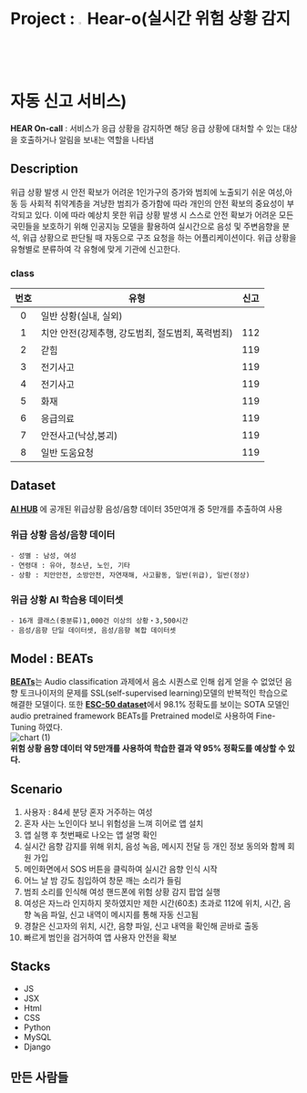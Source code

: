 # Project : <img src = "https://github.com/AIVLE-School-Third-Big-Project/Big_project_3_9/assets/124108607/9ccd7bd2-54e3-4789-b3be-c0f1f3a533a0" width="3%"></img>Hear-o(실시간 위험 상황 감지 자동 신고 서비스)
**HEAR On-call** : 서비스가 응급 상황을 감지하면 해당 응급 상황에 대처할 수 있는 대상을 호출하거나 알림을 보내는 역할을 나타냄

## Description

위급 상황 발생 시 안전 확보가 어려운 1인가구의 증가와 범죄에 노출되기 쉬운 여성,아동 등 사회적 취약계층을 겨냥한 범죄가 증가함에 따라 개인의 안전 확보의 중요성이 부각되고 있다.
이에 따라 예상치 못한 위급 상황 발생 시 스스로 안전 확보가 어려운 모든 국민들을 보호하기 위해 인공지능 모델을 활용하여 실시간으로 음성 및 주변음향을 분석, 위급 상황으로 판단될 때 자동으로 구조 요청을 하는 어플리케이션이다.
위급 상황을 유형별로 분류하여 각 유형에 맞게 기관에 신고한다.

### class

|**번호**|**유형**|**신고**|
|:------:|---|---|
|0|일반 상황(실내, 실외)||
|1|치안 안전(강제추행, 강도범죄, 절도범죄, 폭력범죄)|112|
|2|갇힘|119|
|3|전기사고|119|
|4|전기사고|119|
|5|화재|119|
|6|응급의료|119|
|7|안전사고(낙상,붕괴)|119|
|8|일반 도움요청|119|

## Dataset

[**AI HUB**](https://aihub.or.kr/aihubdata/data/view.do?currMenu=115&topMenu=100&dataSetSn=170) 에 공개된 위급상황 음성/음향 데이터 35만여개 중 5만개를 추출하여 사용

### 위급 상황 음성/음향 데이터
    - 성별 : 남성, 여성
    - 연령대 : 유아, 청소년, 노인, 기타
    - 상황 : 치안안전, 소방안전, 자연재해, 사고활동, 일반(위급), 일반(정상)
### 위급 상황 AI 학습용 데이터셋
    - 16개 클래스(중분류)1,000건 이상의 상황‧3,500시간
    - 음성/음향 단일 데이터셋, 음성/음향 복합 데이터셋

## Model : BEATs

[**BEATs**](https://github.com/microsoft/unilm/tree/master/beats)는 Audio classification 과제에서 음소 시퀀스로 인해 쉽게 얻을 수 없었던 음향 토크나이저의 문제를 SSL(self-supervised learning)모델의 반복적인 학습으로 해결한 모델이다. 또한 [**ESC-50 dataset**](https://paperswithcode.com/sota/audio-classification-on-esc-50)에서 98.1% 정확도를 보이는 SOTA 모델인 audio pretrained framework BEATs를 Pretrained model로 사용하여 Fine-Tuning 하였다.<br>
![chart (1)](https://github.com/AIVLE-School-Third-Big-Project/Big_project_3_9/assets/124108607/1c5a554a-1d27-41fe-99d6-03c896ff47cd)<br>
**위험 상황 음향 데이터 약 5만개를 사용하여 학습한 결과 약 95% 정확도를 예상할 수 있다.**

## Scenario
1. 사용자 : 84세 분당 혼자 거주하는 여성<br>
2. 혼자 사는 노인이다 보니 위험성을 느껴 히어로 앱 설치<br>
3. 앱 실행 후 첫번째로 나오는 앱 설명 확인<br>
4. 실시간 음향 감지를 위해 위치, 음성 녹음, 메시지 전달 등 개인 정보 동의와 함께 회원 가입<br>
5. 메인화면에서 SOS 버튼을 클릭하여 실시간 음향 인식 시작<br>
6. 어느 날 밤 강도 침입하여 창문 깨는 소리가 들림<br>
7. 범죄 소리를 인식해 여성 핸드폰에 위험 상황 감지 팝업 실행<br>
8. 여성은 자느라 인지하지 못하였지만 제한 시간(60초) 초과로 112에 위치, 시간, 음향 녹음 파일, 신고 내역이 메시지를 통해 자동 신고됨<br>
9. 경찰은 신고자의 위치, 시간, 음향 파일, 신고 내역을 확인해 곧바로 출동<br>
10. 빠르게 범인을 검거하여 앱 사용자 안전을 확보


## Stacks
- JS<br>
- JSX<br>
- Html<br>
- CSS<br>
- Python<br>
- MySQL<br>
- Django<br>

## 만든 사람들
